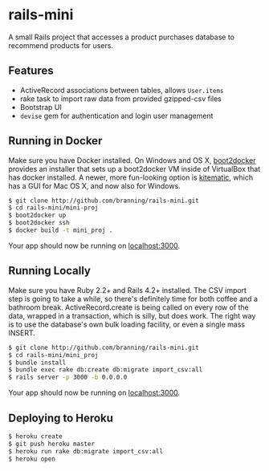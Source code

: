 # rails-mini

A small Rails project that accesses a product purchases database to recommend
products for users.

## Features

- ActiveRecord associations between tables, allows `User.items`
- rake task to import raw data from provided gzipped-csv files
- Bootstrap UI
- `devise` gem for authentication and login user management

## Running in Docker

Make sure you have Docker installed. On Windows and OS X,
[boot2docker](http://boot2docker.io) provides an installer that sets up
a boot2docker VM inside of VirtualBox that has docker installed. A newer,
more fun-looking option is [kitematic](https://kitematic.com/), which has
a GUI for Mac OS X, and now also for Windows.

```sh
$ git clone http://github.com/branning/rails-mini.git
$ cd rails-mini/mini-proj
$ boot2docker up
$ boot2docker ssh
$ docker build -t mini_proj .
```

Your app should now be running on [localhost:3000](http://localhost:3000/).


## Running Locally

Make sure you have Ruby 2.2+ and Rails 4.2+ installed. The CSV import step
is going to take a while, so there's definitely time for both coffee and
a bathroom break. ActiveRecord.create is being called on every row of the data,
wrapped in a transaction, which is silly, but does work. The right way is to
use the database's own bulk loading facility, or even a single mass INSERT.

```sh
$ git clone http://github.com/branning/rails-mini.git
$ cd rails-mini/mini_proj
$ bundle install
$ bundle exec rake db:create db:migrate import_csv:all
$ rails server -p 3000 -b 0.0.0.0
```

Your app should now be running on [localhost:3000](http://localhost:3000/).

## Deploying to Heroku

```sh
$ heroku create
$ git push heroku master
$ heroku run rake db:migrate import_csv:all
$ heroku open
```

